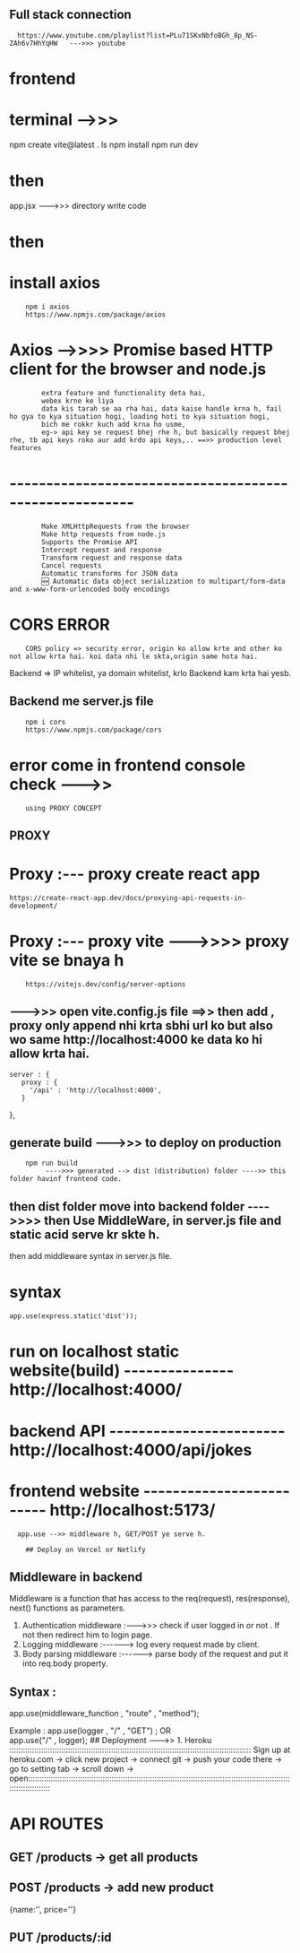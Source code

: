  ## Full stack connection 
      https://www.youtube.com/playlist?list=PLu71SKxNbfoBGh_8p_NS-ZAh6v7HhYqHW   --->>> youtube


# frontend 

# terminal -->>>
npm create vite@latest .
ls 
npm install
npm run dev

# then 
app.jsx --->>> directory write code 

# then 
# install axios
        npm i axios
        https://www.npmjs.com/package/axios

# Axios -->>>>  Promise based HTTP client for the browser and node.js

            extra feature and functionality deta hai, 
            webex krne ke liya 
            data kis tarah se aa rha hai, data kaise handle krna h, fail ho gya to kya situation hogi, loading hoti to kya situation hogi, 
            bich me rokkr kuch add krna ho usme, 
            eg-> api key se request bhej rhe h, but basically request bhej rhe, tb api keys roko aur add krdo api keys,.. ==>> production level features 

# -------------------------------------------------------
            Make XMLHttpRequests from the browser
            Make http requests from node.js
            Supports the Promise API
            Intercept request and response
            Transform request and response data
            Cancel requests
            Automatic transforms for JSON data
            🆕 Automatic data object serialization to multipart/form-data and x-www-form-urlencoded body encodings


# CORS  ERROR
        CORS policy => security error, origin ko allow krte and other ko not allow krta hai. koi data nhi le skta,origin same hota hai. 

Backend => IP whitelist, ya domain whitelist, krlo
     Backend kam krta hai yesb.

## Backend me server.js file
        npm i cors
        https://www.npmjs.com/package/cors

# error come in frontend console check  --->>
        using PROXY CONCEPT

## PROXY 
# Proxy  :--- proxy create react app
    https://create-react-app.dev/docs/proxying-api-requests-in-development/

# Proxy  :--- proxy vite --->>>> proxy vite se bnaya h 
        https://vitejs.dev/config/server-options

## --->>> open vite.config.js file  ==>> then add ,   proxy only append nhi krta sbhi url ko but also wo same  http://localhost:4000 ke data ko hi allow krta hai.

    server : {
       proxy : {
         '/api' : 'http://localhost:4000',
       }
   },



## generate build --->>> to deploy on production 
        npm run build
             ---->>> generated --> dist (distribution) folder ---->> this folder havinf frontend code.

## then dist folder move into backend folder ---->>>> then Use MiddleWare,  in server.js file  and static acid serve kr skte h.
 then add middleware syntax in server.js file.
# syntax
    app.use(express.static('dist')); 
#                      run on localhost static website(build) --------------- http://localhost:4000/
  #                                 backend API   ------------------------  http://localhost:4000/api/jokes
   #                               frontend website -------------------------  http://localhost:5173/
      app.use -->> middleware h, GET/POST ye serve h.

        ## Deploy on Vercel or Netlify

            

## Middleware in backend 
Middleware is a function that has access to the req(request), res(response), next() functions as parameters.

1. Authentication middleware :--->>> check if user logged in or not . If not then redirect him to login page.
2. Logging middleware :------> log every request made by client.
3. Body parsing middleware :------> parse body of the request and put it into req.body property.

## Syntax : 
app.use(middleware_function , "route" , "method");  

Example :
app.use(logger , "/" , "GET") ;
    OR  
    app.use("/" , logger);
    ## Deployment --->>
    1. Heroku :::::::::::::::::::::::::::::::::::::::::::::::::::::::::::::::::::::::::::::::::::::::::::::::::::::::::::
    Sign up at heroku.com -> click new project -> connect git -> push your code there -> go to setting tab -> scroll down -> open:::::::::::::::::::::::::::::::::::::::::::::::::::::::::::::::::::::::::::::::::::::::::::::::::::::::::::::::::::::::::::::::::::::: 
   
# API ROUTES  
## GET /products                      -> get all products
## POST /products                     -> add new product
{name:'', price=''}

## PUT /products/:id   


